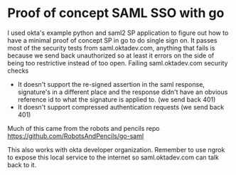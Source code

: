 # Proof of concept SAML SSO with go

I used okta's example python and saml2 SP application to figure out how to have a minimal proof of concept SP in go to do single sign on.
It passes most of the security tests from saml.oktadev.com, anything that fails is because we send back unauthorized so at least it errors on the side of being too restrictive instead of too open.
Failing saml.oktadev.com security checks
- It doesn't support the re-signed assertion in the saml response, signature's in a different place and the response didn't have an obvious reference id to what the signature is applied to. (we send back 401)
- It doesn't support compressed authentication requests (we send back 401)

Much of this came from the robots and pencils repo
https://github.com/RobotsAndPencils/go-saml

This also works with okta developer organization.
Remember to use ngrok to expose this local service to the internet so saml.oktadev.com can talk back to it.
